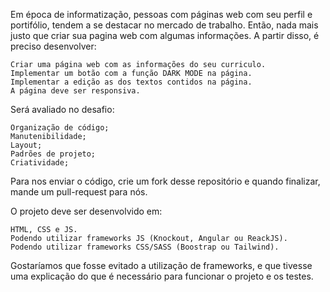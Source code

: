 Em época de informatização, pessoas com páginas web com seu perfil e portifólio, tendem a se destacar no mercado de trabalho. Então, nada mais justo que criar sua pagina web com algumas informações. A partir disso, é preciso desenvolver:

    Criar uma página web com as informações do seu curriculo.
    Implementar um botão com a função DARK MODE na página.
    Implementar a edição as dos textos contidos na página.
    A página deve ser responsiva.

Será avaliado no desafio:

    Organização de código;
    Manutenibilidade;
    Layout;
    Padrões de projeto;
    Criatividade;

Para nos enviar o código, crie um fork desse repositório e quando finalizar, mande um pull-request para nós.

O projeto deve ser desenvolvido em:

    HTML, CSS e JS.
    Podendo utilizar frameworks JS (Knockout, Angular ou ReackJS).
    Podendo utilizar frameworks CSS/SASS (Boostrap ou Tailwind).

Gostaríamos que fosse evitado a utilização de frameworks, e que tivesse uma explicação do que é necessário para funcionar o projeto e os testes.
